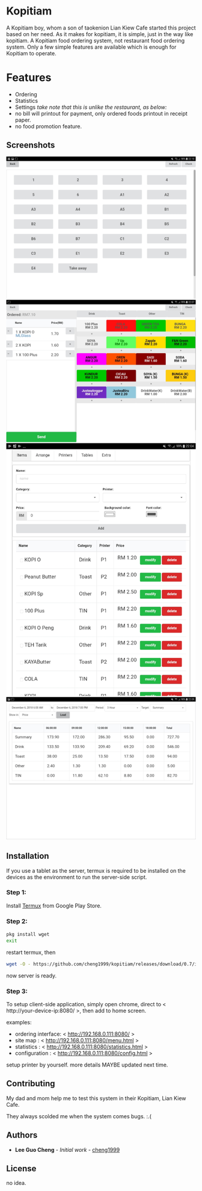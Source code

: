 
# Kopitiam 
A Kopitiam boy, whom a son of taokenion Lian Kiew Cafe started this project based on her need.
As it makes for kopitiam, it is simple, just in the way like kopitiam. A Kopitiam food ordering system, not restaurant food ordering system. Only a few simple features are available which is enough for Kopitiam to operate. 

# Features
- Ordering
- Statistics
- Settings
*take note that this is unlike the restaurant, as below:*
- no bill will printout for payment, only ordered foods printout in receipt paper.
- no food promotion feature.

## Screenshots 
![](https://github.com/cheng1999/Kopitiam/blob/master/docs/screenshots/tables.jpg)
![](https://raw.githubusercontent.com/cheng1999/Kopitiam/master/docs/screenshots/order.jpg)
![](https://github.com/cheng1999/Kopitiam/blob/master/docs/screenshots/setting.jpg)
![](https://github.com/cheng1999/Kopitiam/blob/master/docs/screenshots/statistics.jpg)

## Installation 

If you use a tablet as the server, termux is required to be installed on the devices as the environment to run the server-side script.

### Step 1:
Install [Termux](https://play.google.com/store/apps/details?id=com.termux) from Google Play Store.

### Step 2:
```bash
pkg install wget
exit
```
restart termux, then
```bash
wget -O - https://github.com/cheng1999/kopitiam/releases/download/0.7/install.sh | sh
```
now server is ready.

### Step 3:
To setup client-side application, simply open chrome, direct to < http://your-device-ip:8080/ >, then add to home screen.

examples: 
- ordering interface: < http://192.168.0.111:8080/ >
- site map          : < http://192.168.0.111:8080/menu.html >
- statistics        : < http://192.168.0.111:8080/statistics.html >
- configuration     : < http://192.168.0.111:8080/config.html >


setup printer by yourself.
more details MAYBE updated next time.


## Contributing
My dad and mom help me to test this system in their Kopitiam, Lian Kiew Cafe.

They always scolded me when the system comes bugs. :.(


## Authors
* **Lee Guo Cheng** - *Initial work* - [cheng1999](https://github.com/cheng1999)


## License
no idea.

